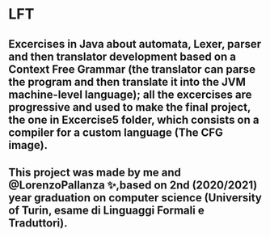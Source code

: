 # LFT
## Excercises in Java about automata, Lexer, parser and then translator development based on a Context Free Grammar (the translator can parse the program and then translate it into the JVM machine-level language); all the excercises are progressive and used to make the final project, the one in Excercise5 folder, which consists on a compiler for a custom language (The CFG image).

## This project was made by me and @LorenzoPallanza ✨,based on 2nd (2020/2021) year graduation on computer science (University of Turin, esame di Linguaggi Formali e Traduttori).
